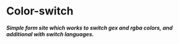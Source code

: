 ﻿# Color-switch

**_Simple form site which works to switch gex and rgba colors, and additional with switch languages._**
